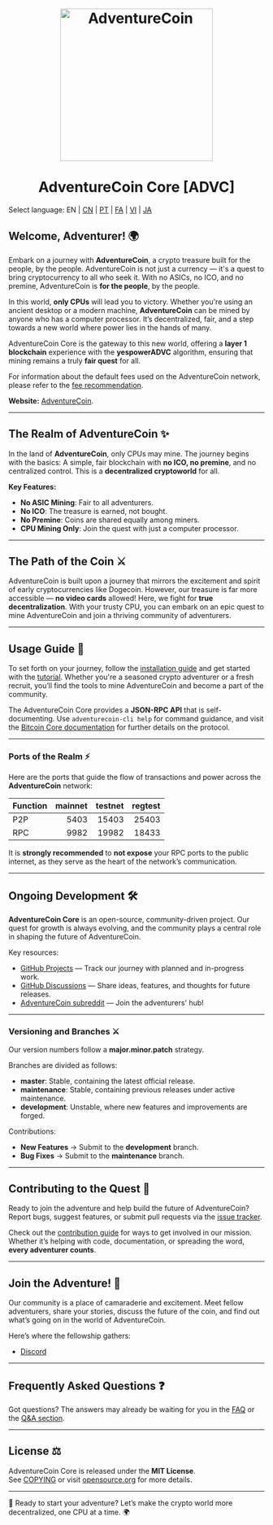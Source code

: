 
<h1 align="center">
<img src="https://i.imgur.com/uktT3CY.png" alt="AdventureCoin" width="300"/>
<br/><br/>
AdventureCoin Core [ADVC]  
</h1>

Select language: EN | [CN](./translations/README_zh_CN.md) | [PT](./translations/README_pt_BR.md) | [FA](./translations/README_fa_IR.md) | [VI](./translations/README_vi_VN.md) | [JA](./translations/README_ja_JP.md)

## Welcome, Adventurer! 🌍  
Embark on a journey with **AdventureCoin**, a crypto treasure built for the people, by the people. AdventureCoin is not just a currency — it's a quest to bring cryptocurrency to all who seek it. With no ASICs, no ICO, and no premine, AdventureCoin is **for the people**, by the people.

In this world, **only CPUs** will lead you to victory. Whether you're using an ancient desktop or a modern machine, **AdventureCoin** can be mined by anyone who has a computer processor. It’s decentralized, fair, and a step towards a new world where power lies in the hands of many.

AdventureCoin Core is the gateway to this new world, offering a **layer 1 blockchain** experience with the **yespowerADVC** algorithm, ensuring that mining remains a truly **fair quest** for all.

For information about the default fees used on the AdventureCoin network, please refer to the [fee recommendation](doc/fee-recommendation.md).

**Website:** [AdventureCoin](https://www.adventurecoin.quest/).

---

## The Realm of AdventureCoin ✨

In the land of **AdventureCoin**, only CPUs may mine. The journey begins with the basics: A simple, fair blockchain with **no ICO, no premine**, and no centralized control. This is a **decentralized cryptoworld** for all.

**Key Features:**
- **No ASIC Mining**: Fair to all adventurers.
- **No ICO**: The treasure is earned, not bought.
- **No Premine**: Coins are shared equally among miners.
- **CPU Mining Only**: Join the quest with just a computer processor.

---

## The Path of the Coin ⚔️

AdventureCoin is built upon a journey that mirrors the excitement and spirit of early cryptocurrencies like Dogecoin. However, our treasure is far more accessible — **no video cards** allowed! Here, we fight for **true decentralization**. With your trusty CPU, you can embark on an epic quest to mine AdventureCoin and join a thriving community of adventurers.

---

## Usage Guide 🧭

To set forth on your journey, follow the [installation guide](INSTALL.md) and get started with the [tutorial](doc/getting-started.md). Whether you're a seasoned crypto adventurer or a fresh recruit, you’ll find the tools to mine AdventureCoin and become a part of the community.

The AdventureCoin Core provides a **JSON-RPC API** that is self-documenting. Use `adventurecoin-cli help` for command guidance, and visit the [Bitcoin Core documentation](https://developer.bitcoin.org/reference/rpc/) for further details on the protocol.

---

### Ports of the Realm ⚡

Here are the ports that guide the flow of transactions and power across the **AdventureCoin** network:

| Function | mainnet | testnet | regtest |
| :------- | ------: | ------: | ------: |
| P2P      |   5403  |  15403  |  25403  |
| RPC      |   9982  |  19982  |  18433  |

It is **strongly recommended** to **not expose** your RPC ports to the public internet, as they serve as the heart of the network’s communication.

---

## Ongoing Development 🛠️

**AdventureCoin Core** is an open-source, community-driven project. Our quest for growth is always evolving, and the community plays a central role in shaping the future of AdventureCoin.

Key resources:
- [GitHub Projects](https://github.com/AdventureCoin-ADVC/AdventureCoin/projects) — Track our journey with planned and in-progress work.
- [GitHub Discussions](https://github.com/AdventureCoin-ADVC/AdventureCoin/discussions) — Share ideas, features, and thoughts for future releases.
- [AdventureCoin subreddit](https://www.reddit.com/r/AdventureCoin/) — Join the adventurers' hub!

---

### Versioning and Branches ⚔️

Our version numbers follow a **major.minor.patch** strategy.

Branches are divided as follows:
- **master**: Stable, containing the latest official release.
- **maintenance**: Stable, containing previous releases under active maintenance.
- **development**: Unstable, where new features and improvements are forged.

Contributions:
- **New Features** → Submit to the **development** branch.
- **Bug Fixes** → Submit to the **maintenance** branch.

---

## Contributing to the Quest 🤝

Ready to join the adventure and help build the future of AdventureCoin? Report bugs, suggest features, or submit pull requests via the [issue tracker](https://github.com/AdventureCoin-ADVC/AdventureCoin/issues/new?assignees=&labels=bug&template=bug_report.md&title=%5Bbug%5D+).

Check out the [contribution guide](CONTRIBUTING.md) for ways to get involved in our mission. Whether it’s helping with code, documentation, or spreading the word, **every adventurer counts**.

---

## Join the Adventure! 🌟

Our community is a place of camaraderie and excitement. Meet fellow adventurers, share your stories, discuss the future of the coin, and find out what’s going on in the world of AdventureCoin.

Here’s where the fellowship gathers:
- [Discord](https://discord.gg/4TfdDpgkbN)

---

## Frequently Asked Questions ❓

Got questions? The answers may already be waiting for you in the [FAQ](doc/FAQ.md) or the [Q&A section](https://github.com/AdventureCoin-ADVC/AdventureCoin/discussions/categories/q-a).

---

## License ⚖️

AdventureCoin Core is released under the **MIT License**.  
See [COPYING](COPYING) or visit [opensource.org](https://opensource.org/licenses/MIT) for more details.

---

🚀 Ready to start your adventure? Let’s make the crypto world more decentralized, one CPU at a time. 🌍
